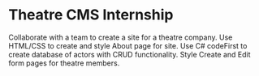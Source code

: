 # Theatre CMS Internship

Collaborate with a team to create a site for a theatre company.
Use HTML/CSS to create and style About page for site.
Use C# codeFirst to create database of actors with CRUD functionality.
Style Create and Edit form pages for theatre members.

